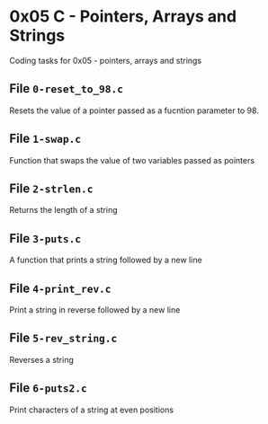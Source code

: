 # 0x05 C - Pointers, Arrays and Strings
Coding tasks for 0x05 - pointers, arrays and strings

## File `0-reset_to_98.c`
Resets the value of a pointer passed as a fucntion parameter to 98.

## File `1-swap.c`
Function that swaps the value of two variables passed as pointers

## File `2-strlen.c`
Returns the length of a string

## File `3-puts.c`
A function that prints a string followed by a new line

## File `4-print_rev.c`
Print a string in reverse followed by a new line

## File `5-rev_string.c`
Reverses a string

## File `6-puts2.c`
Print characters of a string at even positions
